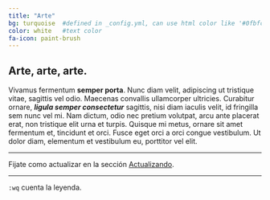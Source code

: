 ```yaml
---
title: "Arte"
bg: turquoise  #defined in _config.yml, can use html color like '#0fbfcf'
color: white   #text color
fa-icon: paint-brush
---
```


## Arte, arte, arte.

Vivamus fermentum **semper porta**. Nunc diam velit, adipiscing ut tristique vitae, sagittis vel odio.
Maecenas convallis ullamcorper ultricies. Curabitur ornare, ***ligula semper consectetur*** sagittis, nisi diam iaculis velit, id fringilla sem nunc vel mi. Nam dictum, odio nec pretium volutpat, arcu ante placerat erat, non tristique elit urna et turpis. Quisque mi metus, ornare sit amet fermentum et, tincidunt et orci. Fusce eget orci a orci congue vestibulum. Ut dolor diam, elementum et vestibulum eu, porttitor vel elit.

------------------------- 

Fijate como actualizar en la sección [Actualizando](#actualizar).

------------------------- 


`:wq` cuenta la leyenda.

